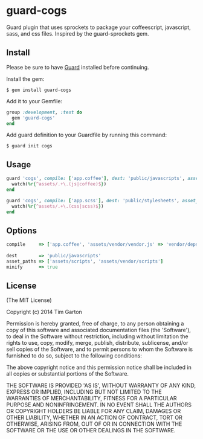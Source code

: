 guard-cogs
==========

Guard plugin that uses sprockets to package your coffeescript, javascript, sass, and css files.  Inspired by the guard-sprockets gem.

## Install

Please be sure to have [Guard](https://github.com/guard/guard) installed before continuing.

Install the gem:

```
$ gem install guard-cogs
```

Add it to your Gemfile:

```ruby
group :development, :test do
  gem 'guard-cogs'
end
```

Add guard definition to your Guardfile by running this command:

```
$ guard init cogs
```

## Usage

``` ruby
guard 'cogs', compile: ['app.coffee'], dest: 'public/javascripts', asset_paths: ['assets/scripts', 'assets/vendor/scripts'] do
  watch(%r{^assets/.+\.(js|coffee)$})
end

guard 'cogs', compile: ['app.scss'], dest: 'public/stylesheets', asset_paths: ['assets/stylesheets', 'assets/vendor/stylesheets'] do
  watch(%r{^assets/.+\.(css|scss)$})
end
```

## Options

``` ruby
compile     => ['app.coffee', 'assets/vendor/vendor.js' => 'vendor/deps.js'] # Array of files to generate in "dest".  Use a hash if you want generated filename
                                                                             # to be different than the source filename. Defaults to all watched files.
dest        => 'public/javascripts'                                          # Output folder. Defaults to '.'
asset_paths => ['assets/scripts', 'assets/vendor/scripts']                   # Array of folders containing assets.  Defaults to ['.']
minify      => true                                                          # Minify generated files (uglifier for javascript, yui-compressor for stylesheets)
```

## License
(The MIT License)

Copyright (c) 2014 Tim Garton

Permission is hereby granted, free of charge, to any person obtaining a copy of this software and associated documentation files (the 'Software'), to deal in the Software without restriction, including without limitation the rights to use, copy, modify, merge, publish, distribute, sublicense, and/or sell copies of the Software, and to permit persons to whom the Software is furnished to do so, subject to the following conditions:

The above copyright notice and this permission notice shall be included in all copies or substantial portions of the Software.

THE SOFTWARE IS PROVIDED 'AS IS', WITHOUT WARRANTY OF ANY KIND, EXPRESS OR IMPLIED, INCLUDING BUT NOT LIMITED TO THE WARRANTIES OF MERCHANTABILITY, FITNESS FOR A PARTICULAR PURPOSE AND NONINFRINGEMENT. IN NO EVENT SHALL THE AUTHORS OR COPYRIGHT HOLDERS BE LIABLE FOR ANY CLAIM, DAMAGES OR OTHER LIABILITY, WHETHER IN AN ACTION OF CONTRACT, TORT OR OTHERWISE, ARISING FROM, OUT OF OR IN CONNECTION WITH THE SOFTWARE OR THE USE OR OTHER DEALINGS IN THE SOFTWARE.
